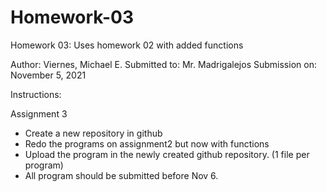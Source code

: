 # Homework-03
Homework 03: Uses homework 02 with added functions

Author: Viernes, Michael E.
Submitted to: Mr. Madrigalejos
Submission on: November 5, 2021

Instructions:

Assignment 3

- Create a new repository in github
- Redo the programs on assignment2 but now with functions
- Upload the program in the newly created github repository. (1 file per program)
- All program should be submitted before Nov 6.
